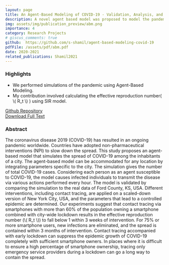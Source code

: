 ```yaml
---
layout: page
title: An Agent-Based Modeling of COVID-19 - Validation, Analysis, and Recommendations
description: A novel agent based model was proposed to model the pandemic.
img: assets/img/publication_preview/abm.png
importance: 4
category: Research Projects
# giscus_comments: true
github:  https://github.com/s-shamil/agent-based-modeling-covid-19
pdfFile: /assets/pdf/abm.pdf
date: 2020-2021
related_publications: Shamil2021
---
```

<h3>Highlights</h3>
<ul>
    <li>We performed simulations of the pandemic using Agent-Based Modeling.</li>
    <li>My contribution involved calculating the effective reproduction number( \( R_t \) ) using SIR model.
    </li>
</ul>

<a href='{{ page.github }}'> Github Repository </a>
<br>
<a href='{{ page.pdfFile }}'>Download Full Text</a>

<h3>Abstract</h3>
The coronavirus disease 2019 (COVID-19) has resulted in an ongoing pandemic worldwide. Countries have adopted non-pharmaceutical interventions (NPI) to slow down the spread. This study proposes an agent-based model that simulates the spread of COVID-19 among the inhabitants of a city. The agent-based model can be accommodated for any location by integrating parameters specific to the city. The simulation gives the number of total COVID-19 cases. Considering each person as an agent susceptible to COVID-19, the model causes infected individuals to transmit the disease via various actions performed every hour. The model is validated by comparing the simulation to the real data of Ford County, KS, USA. Different interventions, including contact tracing, are applied on a scaled-down version of New York City, USA, and the parameters that lead to a controlled epidemic are determined. Our experiments suggest that contact tracing via smartphones with more than 60% of the population owning a smartphone combined with city-wide lockdown results in the effective reproduction number (\( R_t \)) to fall below 1 within 3 weeks of intervention. For 75% or more smartphone users, new infections are eliminated, and the spread is contained within 3 months of intervention. Contact tracing accompanied with early lockdown can suppress the epidemic growth of COVID-19 completely with sufficient smartphone owners. In places where it is difficult to ensure a high percentage of smartphone ownership, tracing only emergency service providers during a lockdown can go a long way to contain the spread.